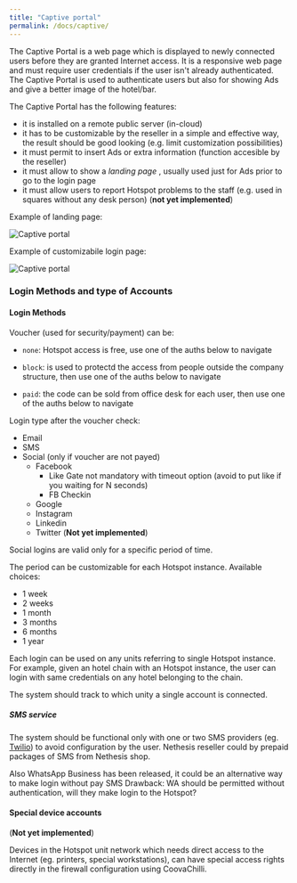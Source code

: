 ```yaml
---
title: "Captive portal"
permalink: /docs/captive/
---
```


The Captive Portal is a web page which is displayed to newly connected users before they are granted Internet access.
It is a responsive web page and must require user credentials if the user isn't already authenticated.
The Captive Portal is used to authenticate users but also for showing Ads and give a better image of the hotel/bar.

The Captive Portal has the following features:

* it is installed on a remote public server (in-cloud)
* it has to be customizable by the reseller in a simple and effective way, the result should be good looking (e.g. limit customization possibilities)
* it must permit to insert Ads or extra information (function accesible by the reseller)
* it must allow to show a _landing page_ , usually used just for Ads prior to go to the login page
* it must allow users to report Hotspot problems to the staff (e.g. used in squares without any desk person) (**not yet implemented**)

Example of landing page:

![Captive portal](../img/captive.png "Schema")

Example of customizabile login page:

![Captive portal](../img/captive_custom.png "Schema")


### Login Methods and type of Accounts

#### Login Methods

Voucher (used for security/payment) can be:

 * `none`: Hotspot access is free, use one of the auths below to navigate

 * `block`: is used to protectd the access from people outside the company structure, then use one of the auths below to navigate

 * `paid`: the code can be sold from office desk for each user, then use one of the auths below to navigate

Login type after the voucher check:

  * Email
  * SMS   
  * Social (only if voucher are not payed)
    * Facebook
      * Like Gate not mandatory with timeout option (avoid to put like if you waiting for N seconds)
      * FB Checkin
    * Google
    * Instagram
    * Linkedin
    * Twitter (**Not yet implemented**)

Social logins are valid only for a specific period of time.

The period can be customizable for each Hotspot instance. Available choices:

- 1 week
- 2 weeks
- 1 month
- 3 months
- 6 months
- 1 year


Each login can be used on any units referring to single Hotspot instance.
For example, given an hotel chain with an Hotspot instance, the user can login with same
credentials on any hotel belonging to the chain.

The system should track to which unity a single account is connected.

##### SMS service

The system should be functional only with one or two SMS providers (eg. [Twilio](https://www.twilio.com/)) to avoid configuration by the user.
Nethesis reseller could by prepaid packages of SMS from Nethesis shop.

Also WhatsApp Business has been released, it could be an alternative way to make login without pay SMS
Drawback: WA should be permitted without authentication, will they make login to the Hotspot?

#### Special device accounts

(**Not yet implemented**)

Devices in the Hotspot unit network which needs direct access to the Internet (eg. printers, special workstations),
can have special access rights directly in the firewall configuration using CoovaChilli.

